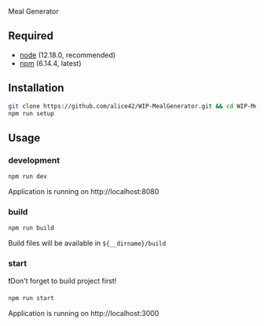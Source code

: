 Meal Generator

## Required

- [node](https://nodejs.org/en/) (12.18.0, recommended)
- [npm](https://www.npmjs.com/get-npm) (6.14.4, latest)

## Installation

```bash
git clone https://github.com/alice42/WIP-MealGenerator.git && cd WIP-MealGenerator
npm run setup
```

## Usage

### development

```bash
npm run dev
```

Application is running on http://localhost:8080

### build

```bash
npm run build
```

Build files will be available in `${__dirname}/build`

### start

❗️Don't forget to build project first!

```bash
npm run start
```

Application is running on http://localhost:3000
